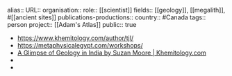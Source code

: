 alias::
URL::
organisation::
role:: [[scientist]] 
fields:: [[geology]], [[megalith]], #[[ancient sites]] 
publications-productions:: 
country:: #Canada 
tags:: person
project:: [[Adam's Atlas]] 
public:: true

- https://www.khemitology.com/author/tjl/
- https://metaphysicalegypt.com/workshops/
- [A Glimpse of Geology in India by Suzan Moore | Khemitology.com](https://www.khemitology.com/a-glimpse-of-geology-in-india-by-suzan-moore/)
-
-